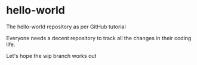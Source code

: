 hello-world
===========

The hello-world repository as per GitHub tutorial

Everyone needs a decent repository to track all the changes in their coding life.

Let's hope the wip branch works out